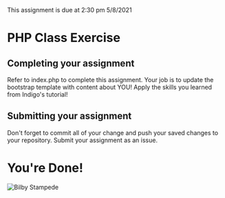 This assignment is due at 2:30 pm 5/8/2021

# PHP Class Exercise

## Completing your assignment
Refer to index.php to complete this assignment. Your job is to update the bootstrap template with content about YOU! Apply the skills you learned from Indigo's tutorial!

## Submitting your assignment
Don't forget to commit all of your change and push your saved changes to your repository. Submit your assignment as an issue.

# You're Done!
![Bilby Stampede](https://media.giphy.com/media/yoJC2GnSClbPOkV0eA/giphy.gif)
